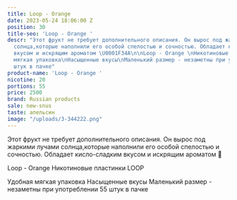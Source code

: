 ```yaml
---
title: Loop - Orange
date: 2023-05-24 18:06:00 Z
position: 30
title-seo: 'Loop - Orange '
descr: "Этот фрукт не требует дополнительного описания. Он вырос под жаркими лучами
  солнца,которые наполнили его особой спелостью и сочностью. Обладает кисло-сладким
  вкусом и искрящим ароматом \U0001F34A\n\nLoop - Orange \nНикотиновые пластинки LOOP\n\nУдобная
  мягкая упаковка\nНасыщенные вкусы\nМаленький размер - незаметны при употреблении\n55
  штук в пачке"
product-name: 'Loop - Orange '
nicotine: 20
portions: 55
price: 2500
brand: Russian products
sale: new-snus
taste: апельсин
image: "/uploads/3-344222.png"
---
```


Этот фрукт не требует дополнительного описания. Он вырос под жаркими лучами солнца,которые наполнили его особой спелостью и сочностью. Обладает кисло-сладким вкусом и искрящим ароматом 🍊

Loop - Orange 
Никотиновые пластинки LOOP

Удобная мягкая упаковка
Насыщенные вкусы
Маленький размер - незаметны при употреблении
55 штук в пачке